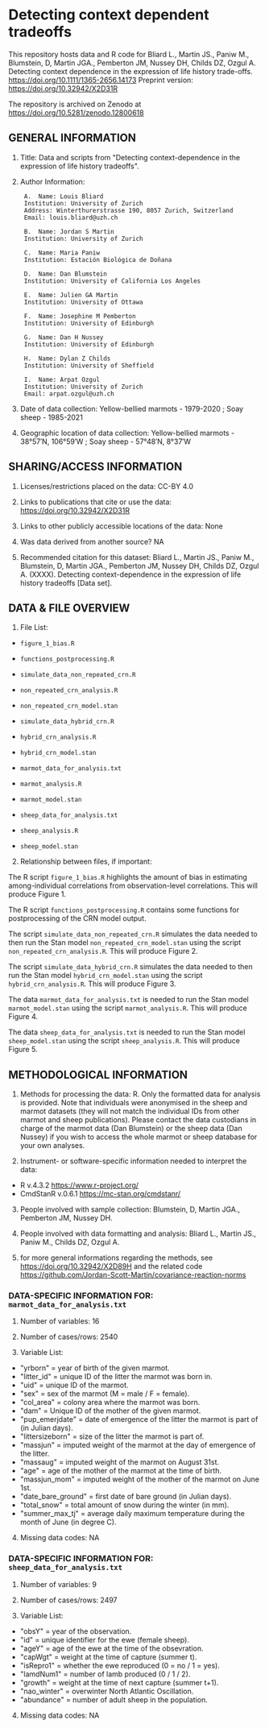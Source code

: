 # Detecting context dependent tradeoffs

This repository hosts data and R code for Bliard L., Martin JS., Paniw M., Blumstein, D, Martin JGA., Pemberton JM, Nussey DH, Childs DZ, Ozgul A. Detecting context dependence in the expression of life history trade-offs. https://doi.org/10.1111/1365-2656.14173 
Preprint version: https://doi.org/10.32942/X2D31R 

The repository is archived on Zenodo at https://doi.org/10.5281/zenodo.12800618

## GENERAL INFORMATION

1. Title: Data and scripts from "Detecting context-dependence in the expression of life history tradeoffs".

2. Author Information:
	
        A.  Name: Louis Bliard
		Institution: University of Zurich
		Address: Winterthurerstrasse 190, 8057 Zurich, Switzerland
		Email: louis.bliard@uzh.ch
	
        B.  Name: Jordan S Martin
		Institution: University of Zurich
	
        C.  Name: Maria Paniw
		Institution: Estación Biológica de Doñana
		
        D.  Name: Dan Blumstein
		Institution: University of California Los Angeles
		
        E.  Name: Julien GA Martin
		Institution: University of Ottawa
		
        F.  Name: Josephine M Pemberton
		Institution: University of Edinburgh
    
        G.  Name: Dan H Nussey
		Institution: University of Edinburgh
		
        H.  Name: Dylan Z Childs
		Institution: University of Sheffield
		
        I.  Name: Arpat Ozgul
		Institution: University of Zurich
		Email: arpat.ozgul@uzh.ch
		
		
3. Date of data collection: Yellow-bellied marmots - 1979-2020 ; Soay sheep - 1985-2021

4. Geographic location of data collection: Yellow-bellied marmots - 38°57′N, 106°59′W ; Soay sheep - 57°48′N, 8°37′W


## SHARING/ACCESS INFORMATION

1. Licenses/restrictions placed on the data: CC-BY 4.0

2. Links to publications that cite or use the data: https://doi.org/10.32942/X2D31R 

3. Links to other publicly accessible locations of the data: None

4. Was data derived from another source? NA

5. Recommended citation for this dataset: Bliard L., Martin JS., Paniw M., Blumstein, D, Martin JGA., Pemberton JM, Nussey DH, Childs DZ, Ozgul A. (XXXX). Detecting context-dependence in the expression of life history tradeoffs [Data set].



## DATA & FILE OVERVIEW

1. File List: 
- `figure_1_bias.R`
- `functions_postprocessing.R`

- `simulate_data_non_repeated_crn.R`
- `non_repeated_crn_analysis.R`
- `non_repeated_crn_model.stan`

- `simulate_data_hybrid_crn.R`
- `hybrid_crn_analysis.R`
- `hybrid_crn_model.stan`

- `marmot_data_for_analysis.txt`
- `marmot_analysis.R`
- `marmot_model.stan`

- `sheep_data_for_analysis.txt`
- `sheep_analysis.R`
- `sheep_model.stan`

2. Relationship between files, if important: 

The R script `figure_1_bias.R` highlights the amount of bias in estimating among-individual correlations from observation-level correlations. This will produce Figure 1.

The R script `functions_postprocessing.R` contains some functions for postprocessing of the CRN model output.

The script `simulate_data_non_repeated_crn.R` simulates the data needed to then run the Stan model `non_repeated_crn_model.stan` using the script `non_repeated_crn_analysis.R`. This will produce Figure 2.

The script `simulate_data_hybrid_crn.R` simulates the data needed to then run the Stan model `hybrid_crn_model.stan` using the script `hybrid_crn_analysis.R`. This will produce Figure 3.

The data `marmot_data_for_analysis.txt` is needed to run the Stan model `marmot_model.stan` using the script `marmot_analysis.R`. This will produce Figure 4.

The data `sheep_data_for_analysis.txt` is needed to run the Stan model `sheep_model.stan` using the script `sheep_analysis.R`. This will produce Figure 5.


## METHODOLOGICAL INFORMATION
 
1. Methods for processing the data: R. Only the formatted data for analysis is provided. Note that individuals were anonymised in the sheep and marmot datasets (they will not match the individual IDs from other marmot and sheep publications). Please contact the data custodians in charge of the marmot data (Dan Blumstein) or the sheep data (Dan Nussey) if you wish to access the whole marmot or sheep database for your own analyses.

2. Instrument- or software-specific information needed to interpret the data: 
- R v.4.3.2 https://www.r-project.org/
- CmdStanR v.0.6.1 https://mc-stan.org/cmdstanr/

3. People involved with sample collection: Blumstein, D, Martin JGA., Pemberton JM, Nussey DH.

4. People involved with data formatting and analysis: Bliard L., Martin JS., Paniw M., Childs DZ, Ozgul A.

5. for more general informations regarding the methods, see https://doi.org/10.32942/X2D89H and the related code https://github.com/Jordan-Scott-Martin/covariance-reaction-norms


### DATA-SPECIFIC INFORMATION FOR: `marmot_data_for_analysis.txt`

1. Number of variables: 16

2. Number of cases/rows: 2540

3. Variable List: 
- "yrborn" = year of birth of the given marmot.
- "litter_id" = unique ID of the litter the marmot was born in.
- "uid" = unique ID of the marmot.
- "sex" = sex of the marmot (M = male / F = female).
- "col_area" = colony area where the marmot was born.
- "dam" = Unique ID of the mother of the given marmot.
- "pup_emerjdate" = date of emergence of the litter the marmot is part of (in Julian days).
- "littersizeborn" = size of the litter the marmot is part of.
- "massjun" = imputed weight of the marmot at the day of emergence of the litter.
- "massaug" = imputed weight of the marmot on August 31st.
- "age" = age of the mother of the marmot at the time of birth.
- "massjun_mom" = imputed weight of the mother of the marmot on June 1st.
- "date_bare_ground" = first date of bare ground (in Julian days).
- "total_snow" = total amount of snow during the winter (in mm).
- "summer_max_tj" = average daily maximum temperature during the month of June (in degree C).

4. Missing data codes: NA

### DATA-SPECIFIC INFORMATION FOR: `sheep_data_for_analysis.txt`

1. Number of variables: 9

2. Number of cases/rows: 2497

3. Variable List: 
- "obsY" = year of the observation.
- "id" = unique identifier for the ewe (female sheep).
- "ageY" = age of the ewe at the time of the obsevration.
- "capWgt" = weight at the time of capture (summer t).
- "isRepro1" = whether the ewe reproduced (0 = no / 1 = yes).
- "lamdNum1" = number of lamb produced (0 / 1 / 2).
- "growth" = weight at the time of next capture (summer t+1).
- "nao_winter" = overwinter North Atlantic Oscillation.
- "abundance" = number of adult sheep in the population.

4. Missing data codes: NA
